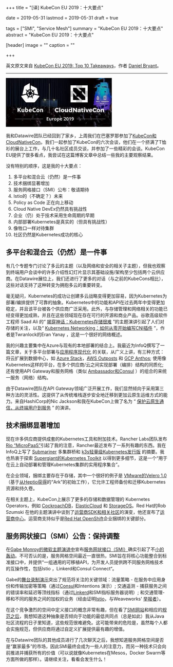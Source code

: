 +++
title = "[译] KubeCon EU 2019：十大要点"

date = 2019-05-31
lastmod = 2019-05-31
draft = true

tags = ["SMI", "Service Mesh"]
summary = "KubeCon EU 2019：十大要点"
abstract = "KubeCon EU 2019：十大要点"

[header]
image = ""
caption = ""

+++

英文原文来自 [KubeCon EU 2019: Top 10 Takeaways](https://blog.getambassador.io/kubecon-eu-2019-top-10-takeaways-123b5fcb30a8)，作者 [Daniel Bryant](https://blog.getambassador.io/@danielbryantuk)。

------

![](images/kubeconf.jpg)

我和Datawire团队已经回到了家乡，上周我们在巴塞罗那参加了[KubeCon和CloudNativeCon](https://events.linuxfoundation.org/events/kubecon-cloudnativecon-europe-2019/)。我们一起参加了KubeCon的六次会谈，他们在一个挤满了T恤衫的展台上工作，与几十名社区成员交谈，并参加了一些精彩的会谈。KubeCon EU提供了很多看点，我尝试在这篇博客文章中总结一些我的主要观察结果。

没有特别的顺序，这是我的十大要点：

1. 多平台和混合云（仍然）是一件事
2. 技术捆绑显著增加
3. 服务网格接口（SMI）公布：敬请期待
4. Istio的（不确定？）未来
5. Policy as Code 正在向上移动
6. Cloud Native DevEx仍然具有挑战性
7. 企业（仍）处于技术采用生命周期的早期
8. 内部部署Kubernetes是真实的（但具有挑战性）
9. 像牲口一样对待集群
10. 社区仍然是Kubernetes成功的核心

## 多平台和混合云（仍然）是一件事

有几个专题专门讨论了多云的主题（以及网络和安全的相关子主题），但我也观察到终端用户会谈中的许多介绍性幻灯片显示其基础设施/架构至少包括两个云供应商。在Datawire展位上，我们还进行了更多的对话（与之前的KubeCons相比），这些对话支持了这种转变为拥抱多云的重要转变。

毫无疑问，Kubernetes的成功让创建多云战略变得更加容易，因为Kubernetes为部署/编排提供了可靠的抽象。Kubernetes中的功能和API在过去两年中变得更加稳定，并且该平台被各个供应商广泛采用。此外，与存储管理和网络相关的功能已经变得更加成熟，并且在这些领域现在存在可行的开源和商业产品。谷歌高级软件工程师 Saad Ali 的“ [揭穿神话：Kubernetes存储很难](https://www.youtube.com/watch?v=169w6QlWhmo) ”的主题演讲引起了人们对存储的关注，以及“ [Kubernetes Networking：如何从零开始编写CNI插件](https://www.youtube.com/watch?v=zmYxdtFzK6s&list=PLj6h78yzYM2PpmMAnvpvsnR4c27wJePh3&index=303&t=0s) ”，作者是Twranlock的Eran Yanay ，这是一个很好的网络概述。

我的兴趣主要集中在Azure与现有的本地部署的结合上。我最近为InfoQ撰写了一篇文章，关于多平台部署与[应用程序现代化](https://www.infoq.com/articles/api-gateway-service-mesh-app-modernisation/) 的关联，从广义上讲，有三种方式：将云扩展到数据中心，如 [Azure Stack](https://azure.microsoft.com/en-us/overview/azure-stack/)，[AWS Outposts](https://aws.amazon.com/outposts/) 和 [GCP Anthos](https://cloud.google.com/anthos/); 使用像Kubernetes这样的平台，在多个供应商/云之间实现部署（编排）结构的同质化; 还有使用API Gateway和服务网格（类似 [Ambassador和Consul](https://www.consul.io/docs/platform/k8s/ambassador.html) ）的组合的来统一服务（网络）结构。

由于Datawire团队在API Gateway领域广泛开展工作，我们显然倾向于采用第三种方法的灵活性。这提供了从传统堆栈逐步安全地迁移到更加云原生运维方式的能力。来自HashiCorp的Nic Jackson和我在KubeCon上做了名为 “ [保护云原生通信，从终端用户到服务](https://www.youtube.com/watch?v=o1MJi54_R4o&list=PLj6h78yzYM2PpmMAnvpvsnR4c27wJePh3&index=179&t=114s) ” 的演讲。

## 技术捆绑显著增加

现在许多供应商提供成套的Kubernetes工具和附加技术。Rancher Labs团队发布[Rio “MicroPaaS”](https://rancher.com/blog/2019/introducing-rio/)引起了我的注意，Rancher最近发布了一系列有趣的东西。我在InfoQ上写了 [Submariner](https://www.infoq.com/news/2019/03/rancher-submariner-multicluster/) 多集群桥和 [k3s轻量级Kubernetes发行版](https://www.infoq.com/news/2019/03/rancher-labs-k3s-kubernetes/) 的摘要。我也热衷于探索 [Supergiant的Kubernetes Toolkit](https://supergiant.io/blog/supergiant-announces-the-release-of-new-supergiant-2-1-0-kubernetes-toolkit/) 以得到更多细节，这是一个“用于在云上自动部署和管理Kubernetes集群的实用程序集合”。

在企业领域，捆绑主要存在于存储，其中一个很好的例子是 [VMware的Velero 1.0](https://velero.io/velero-1.0-has-arrived/)（基于[从Heptio获得](https://techcrunch.com/2018/11/06/vmware-acquires-heptio-the-startup-founded-by-2-co-founders-of-kubernetes/)的“Ark”的初始工作），它允许工程师备份和迁移Kubernetes资源和持久卷。

在相关主题上，KubeCon上展示了更多的存储和数据管理的 Kubernetes Operators，例如 [CockroachDB](https://operatorhub.io/operator/cockroachdb)，[ElasticCloud](https://operatorhub.io/operator/elastic-cloud-eck) 和 [StorageOS](https://operatorhub.io/operator/storageosoperator)。Red Hat的Rob Szumski 在他的主题演讲中谈到了[运营商SDK和相关社区](https://www.youtube.com/watch?v=KPOEnFwspiY&list=PLj6h78yzYM2PpmMAnvpvsnR4c27wJePh3&index=101&t=0s)的演变，他还宣布了[运营商中心](https://operatorhub.io/)。运营商支持似乎是[Red Hat OpenShift](https://www.openshift.com/)企业捆绑的关键部分。

## 服务网状接口（SMI）公告：保持调整

在[Gabe Monroy的微软主题演讲中](https://www.youtube.com/watch?v=gDLD8gyd7J8)宣布[服务网状接口（SMI）](https://cloudblogs.microsoft.com/opensource/2019/05/21/service-mesh-interface-smi-release/)确实引起了不[小的轰动](https://twitter.com/search?q=kubecon%20smi&src=typed_query)。不可否认的是，服务网格空间最近一直很热，SMI旨在将核心功能整合到标准接口中，并提供“一组通用的可移植API，为开发人员提供跨不同服务网格技术的互操作性，包括Istio ，Linkerd和Consul Connect“。

Gabe的[舞台录制演示](https://www.youtube.com/watch?v=gDLD8gyd7J8&list=PLj6h78yzYM2PpmMAnvpvsnR4c27wJePh3&index=105&t=0s)突出了规范将关注的关键领域：流量策略 - 在服务中应用身份和传输加密等策略（通过[Consul](https://www.consul.io/)和Intentions 演示）; 交通遥测 - 捕获服务之间的错误率和延迟等顶线指标（通过[Linkerd](https://linkerd.io/)和SMI指标服务器说明）; 和交通管理-移和不同的服务之间的加权的业务（经由证明[Istio](https://istio.io/)，与Weaveworks' [举报者](https://github.com/weaveworks/flagger)）。

在这个竞争激烈的空间中定义接口的概念非常有趣，但在看了[SMI网站](https://smi-spec.io/)和相应的[规范之后](https://github.com/deislabs/smi-spec)，我想知道这种抽象是否倾向于功能的最低共同点（总是如此）我从Java社区流程的日子里知道，这些规范很难避免。这可能带来的危险是，虽然每个人都会实施规范，但供应商将通过自定义扩展提供最有趣的增值。

在与Datawire团队的其他成员进行了几次聊天之后，我想知道服务网格空间是否是“赢家最多”的市场，因此SMI最终会成为一些人的注意力，而另一种技术只会向前推进并捕获所有的价值（可以说就像Kubernetes在Mesos，Docker Swarm等方面所做的那样）。请继续关注，看看会发生什么！



